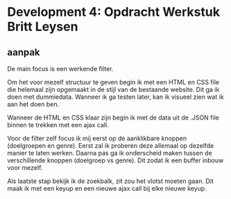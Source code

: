 # Development 4: Opdracht Werkstuk Britt Leysen

## aanpak
De main focus is een werkende filter. 

Om het voor mezelf structuur te geven begin ik met een HTML en CSS file die helemaal zijn opgemaakt in de stijl van de bestaande website. Dit ga ik doen met dummiedata. Wanneer ik ga testen later, kan ik visueel zien wat ik aan het doen ben. 

Wanneer de HTML en CSS klaar zijn begin ik met de data uit de .JSON file binnen te trekken met een ajax call.

Voor de filter zelf focus ik mij eerst op de aanklikbare knoppen (doelgroepen en genre). Eerst zal ik proberen deze allemaal op dezelfde manier te laten werken. Daarna pas ga ik onderscheid maken tussen de verschillende knoppen (doelgroep vs genre). Dit zodat ik een buffer inbouw voor mezelf. 

Als laatste stap bekijk ik de zoekbalk, zit zou het vlotst moeten gaan. Dit maak ik met een keyup en een nieuwe ajax call bij elke nieuwe keyup. 



 
